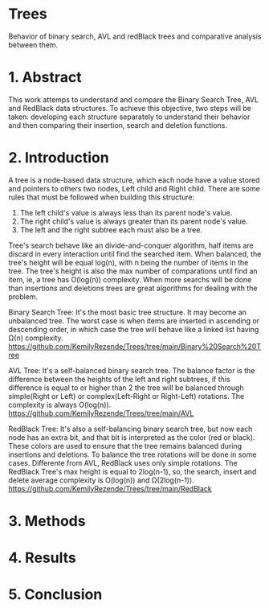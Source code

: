 # Trees
Behavior of binary search, AVL and redBlack trees and comparative analysis between them.

# 1. Abstract
   This work attemps to understand and compare the Binary Search Tree, AVL and RedBlack data structures. To achieve this objective, two steps will be taken: developing each structure separately to understand their behavior and then comparing their insertion, search and deletion functions.

# 2. Introduction
   A tree is a node-based data structure, which each node have a value stored and pointers to others two nodes, Left child  and Right child.
   There are some rules that must be followed when building this structure:
   1. The left child's value is always less than its parent node's value.
   2. The right child's value is always greater than its parent node's value.
   3. The left and the right subtree each must also be a tree.
   
   Tree's search behave like an divide-and-conquer algorithm, half items are discard in every interaction until find the searched item. When balanced, the tree's height will be equal log(n), with n being the number of items in the tree. The tree's height is also the max number of comparations until find an item, ie, a tree has O(log(n)) complexity. When more searchs will be done than insertions and deletions trees are great algorithms for dealing with the problem.
   
   Binary Search Tree: It's the most basic tree structure. It may become an unbalanced tree. The worst case is when items are inserted in ascending or descending order, in which case the tree will behave like a linked list having Ω(n) complexity. https://github.com/KemilyRezende/Trees/tree/main/Binary%20Search%20Tree
   
   AVL Tree: It's a self-balanced binary search tree. The balance factor is the difference between the heights of the left and right subtrees, if this difference is equal to or higher than 2 the tree will be balanced through simple(Right or Left) or complex(Left-Right or Right-Left) rotations. The complexity is always O(log(n)). https://github.com/KemilyRezende/Trees/tree/main/AVL
   
   RedBlack Tree: It's also a self-balancing binary search tree, but now each node has an extra bit, and that bit is interpreted as the color (red or black). These colors are used to ensure that the tree remains balanced during insertions and deletions. To balance the tree rotations will be done in some cases. Differente from AVL, RedBlack uses only simple rotations. The RedBlack Tree's max height is equal to 2log(n-1), so, the search, insert and delete average complexity is O(log(n)) and Ω(2log(n-1)). https://github.com/KemilyRezende/Trees/tree/main/RedBlack

# 3. Methods
  
  
# 4. Results

# 5. Conclusion
